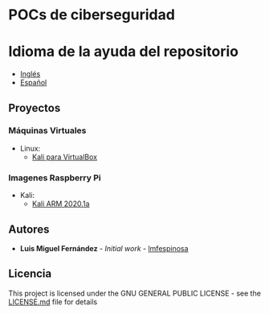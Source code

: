 # POCs de ciberseguridad

# Idioma de la ayuda del repositorio

* [Inglés](README.en-GB.md)
* [Español](README.md)

## Proyectos

### Máquinas Virtuales

* Linux:
    * [Kali para VirtualBox](Documentation/es/Projects/VM/Linux/Kali/doc_kali.es-ES.md)

### Imagenes Raspberry Pi

* Kali:
    * [Kali ARM 2020.1a](Documentation/es/Projects/RaspberryPi/Kali/doc_kali_raspberrypi.es-ES.md)

## Autores

* **Luis Miguel Fernández** - *Initial work* - [lmfespinosa](https://github.com/lmfespinosa)

## Licencia

This project is licensed under the GNU GENERAL PUBLIC LICENSE - see the [LICENSE.md](LICENSE.md) file for details
